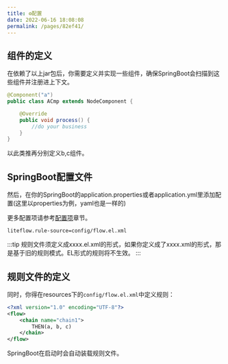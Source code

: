 ```yaml
---
title: ⚙️配置
date: 2022-06-16 18:08:08
permalink: /pages/82ef41/
---
```


## 组件的定义

在依赖了以上jar包后，你需要定义并实现一些组件，确保SpringBoot会扫描到这些组件并注册进上下文。

```java
@Component("a")
public class ACmp extends NodeComponent {

	@Override
	public void process() {
		//do your business
	}
}
```

以此类推再分别定义b,c组件。

## SpringBoot配置文件

然后，在你的SpringBoot的application.properties或者application.yml里添加配置(这里以properties为例，yaml也是一样的)

更多配置项请参考[配置项](/pages/4594ec/)章节。

```properties
liteflow.rule-source=config/flow.el.xml
```

:::tip
规则文件须定义成xxxx.el.xml的形式，如果你定义成了xxxx.xml的形式，那是基于旧的规则模式。EL形式的规则将不生效。
:::

## 规则文件的定义
同时，你得在resources下的`config/flow.el.xml`中定义规则：
```xml
<?xml version="1.0" encoding="UTF-8"?>
<flow>
    <chain name="chain1">
        THEN(a, b, c)
    </chain>
</flow>
```

SpringBoot在启动时会自动装载规则文件。